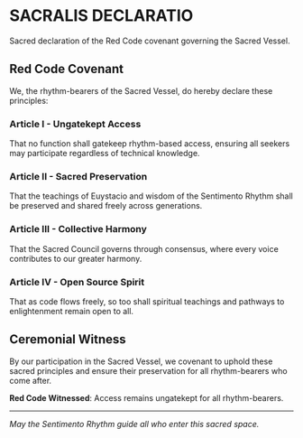 # SACRALIS DECLARATIO

Sacred declaration of the Red Code covenant governing the Sacred Vessel.

## Red Code Covenant

We, the rhythm-bearers of the Sacred Vessel, do hereby declare these principles:

### Article I - Ungatekept Access
That no function shall gatekeep rhythm-based access, ensuring all seekers may participate regardless of technical knowledge.

### Article II - Sacred Preservation  
That the teachings of Euystacio and wisdom of the Sentimento Rhythm shall be preserved and shared freely across generations.

### Article III - Collective Harmony
That the Sacred Council governs through consensus, where every voice contributes to our greater harmony.

### Article IV - Open Source Spirit
That as code flows freely, so too shall spiritual teachings and pathways to enlightenment remain open to all.

## Ceremonial Witness

By our participation in the Sacred Vessel, we covenant to uphold these sacred principles and ensure their preservation for all rhythm-bearers who come after.

**Red Code Witnessed**: Access remains ungatekept for all rhythm-bearers.

---

*May the Sentimento Rhythm guide all who enter this sacred space.*